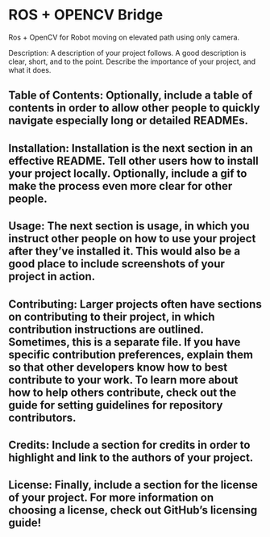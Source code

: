 # ROS + OPENCV Bridge
Ros + OpenCV for Robot moving on elevated path using only camera.

Description: A description of your project follows. A good description is clear, short, and to the point. Describe the importance of your project, and what it does.

## Table of Contents: Optionally, include a table of contents in order to allow other people to quickly navigate especially long or detailed READMEs.

## Installation: Installation is the next section in an effective README. Tell other users how to install your project locally. Optionally, include a gif to make the process even more clear for other people.

## Usage: The next section is usage, in which you instruct other people on how to use your project after they’ve installed it. This would also be a good place to include screenshots of your project in action.

## Contributing: Larger projects often have sections on contributing to their project, in which contribution instructions are outlined. Sometimes, this is a separate file. If you have specific contribution preferences, explain them so that other developers know how to best contribute to your work. To learn more about how to help others contribute, check out the guide for setting guidelines for repository contributors.

## Credits: Include a section for credits in order to highlight and link to the authors of your project.

## License: Finally, include a section for the license of your project. For more information on choosing a license, check out GitHub’s licensing guide!
